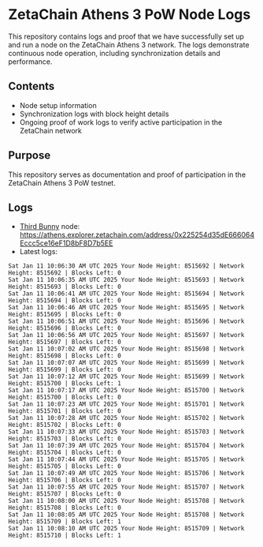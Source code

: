 # ZetaChain Athens 3 PoW Node Logs
This repository contains logs and proof that we have successfully set up and run a node on the ZetaChain Athens 3 network. The logs demonstrate continuous node operation, including synchronization details and performance.

## Contents
- Node setup information
- Synchronization logs with block height details
- Ongoing proof of work logs to verify active participation in the ZetaChain network

## Purpose
This repository serves as documentation and proof of participation in the ZetaChain Athens 3 PoW testnet.

## Logs

- [Third Bunny](https://thirdbunny.xyz/) node: https://athens.explorer.zetachain.com/address/0x225254d35dE666064Eccc5ce16eF1D8bF8D7b5EE
- Latest logs:
```
Sat Jan 11 10:06:30 AM UTC 2025 Your Node Height: 8515692 | Network Height: 8515692 | Blocks Left: 0
Sat Jan 11 10:06:35 AM UTC 2025 Your Node Height: 8515693 | Network Height: 8515693 | Blocks Left: 0
Sat Jan 11 10:06:41 AM UTC 2025 Your Node Height: 8515694 | Network Height: 8515694 | Blocks Left: 0
Sat Jan 11 10:06:46 AM UTC 2025 Your Node Height: 8515695 | Network Height: 8515695 | Blocks Left: 0
Sat Jan 11 10:06:51 AM UTC 2025 Your Node Height: 8515696 | Network Height: 8515696 | Blocks Left: 0
Sat Jan 11 10:06:56 AM UTC 2025 Your Node Height: 8515697 | Network Height: 8515697 | Blocks Left: 0
Sat Jan 11 10:07:02 AM UTC 2025 Your Node Height: 8515698 | Network Height: 8515698 | Blocks Left: 0
Sat Jan 11 10:07:07 AM UTC 2025 Your Node Height: 8515699 | Network Height: 8515699 | Blocks Left: 0
Sat Jan 11 10:07:12 AM UTC 2025 Your Node Height: 8515699 | Network Height: 8515700 | Blocks Left: 1
Sat Jan 11 10:07:17 AM UTC 2025 Your Node Height: 8515700 | Network Height: 8515700 | Blocks Left: 0
Sat Jan 11 10:07:23 AM UTC 2025 Your Node Height: 8515701 | Network Height: 8515701 | Blocks Left: 0
Sat Jan 11 10:07:28 AM UTC 2025 Your Node Height: 8515702 | Network Height: 8515702 | Blocks Left: 0
Sat Jan 11 10:07:33 AM UTC 2025 Your Node Height: 8515703 | Network Height: 8515703 | Blocks Left: 0
Sat Jan 11 10:07:39 AM UTC 2025 Your Node Height: 8515704 | Network Height: 8515704 | Blocks Left: 0
Sat Jan 11 10:07:44 AM UTC 2025 Your Node Height: 8515705 | Network Height: 8515705 | Blocks Left: 0
Sat Jan 11 10:07:49 AM UTC 2025 Your Node Height: 8515706 | Network Height: 8515706 | Blocks Left: 0
Sat Jan 11 10:07:55 AM UTC 2025 Your Node Height: 8515707 | Network Height: 8515707 | Blocks Left: 0
Sat Jan 11 10:08:00 AM UTC 2025 Your Node Height: 8515708 | Network Height: 8515708 | Blocks Left: 0
Sat Jan 11 10:08:05 AM UTC 2025 Your Node Height: 8515708 | Network Height: 8515709 | Blocks Left: 1
Sat Jan 11 10:08:10 AM UTC 2025 Your Node Height: 8515709 | Network Height: 8515710 | Blocks Left: 1
```
